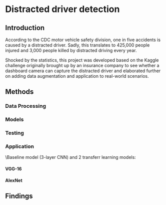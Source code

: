 # Distracted driver detection


## Introduction
According to the CDC motor vehicle safety division, one in five accidents is caused by a distracted driver. Sadly, this translates to 425,000 people injured and 3,000 people killed by distracted driving every year. 

Shocked by the statistics, this project was developed based on the Kaggle challenge originally brought up by an insurance company to see whether a dashboard camera can capture the distracted driver and elaborated further on adding data augmentation and application to real-world scenarios. 

## Methods
### Data Processing
### Models
### Testing
### Application
\Baseline model (3-layer CNN)
 and 2 transferr learning models:
#### VGG-16
#### AlexNet
## Findings

